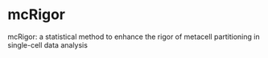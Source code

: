 # mcRigor
mcRigor: a statistical method to enhance the rigor of metacell partitioning in single-cell data analysis
